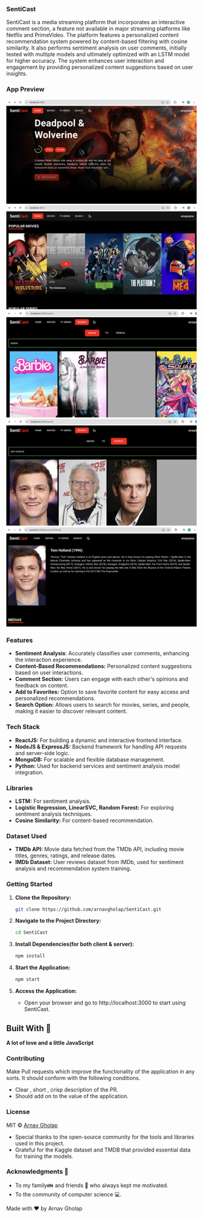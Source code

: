 ### SentiCast

SentiCast is a media streaming platform that incorporates an interactive comment section, a feature not available in major streaming platforms like Netflix and PrimeVideo. The platform features a personalized content recommendation system powered by content-based filtering with cosine similarity. It also performs sentiment analysis on user comments, initially tested with multiple models and ultimately optimized with an LSTM model for higher accuracy. The system enhances user interaction and engagement by providing personalized content suggestions based on user insights.

### App Preview

![Home page](img/img1.png)
![Movies page](img/img2.png)
![Search by movie page](img/img3.png)
![Search by people page](img/img4.png)
![Description page](img/img5.png)

### Features

- **Sentiment Analysis**: Accurately classifies user comments, enhancing the interaction experience.
- **Content-Based Recommendations:** Personalized content suggestions based on user interactions.
- **Comment Section:** Users can engage with each other's opinions and feedback on content.
- **Add to Favorites:** Option to save favorite content for easy access and personalized recommendations.
- **Search Option:**  Allows users to search for movies, series, and people, making it easier to discover relevant content.

### Tech Stack

- **ReactJS:** For building a dynamic and interactive frontend interface.
- **NodeJS & ExpressJS:**  Backend framework for handling API requests and server-side logic.
- **MongoDB:** For scalable and flexible database management.
- **Python:**  Used for backend services and sentiment analysis model integration.
  
### Libraries

- **LSTM:** For sentiment analysis.
- **Logistic Regression, LinearSVC, Random Forest:** For exploring sentiment analysis techniques.
- **Cosine Similarity:** For content-based recommendation.

### Dataset Used

- **TMDb API:** Movie data fetched from the TMDb API, including movie titles, genres, ratings, and release dates.
- **IMDb Dataset:** User reviews dataset from IMDb, used for sentiment analysis and recommendation system training.
  
### Getting Started

1. **Clone the Repository:**
   ```bash
   git clone https://github.com/arnavgholap/SentiCast.git
   ```

2. **Navigate to the Project Directory:**
   ```bash
   cd SentiCast
   ```

3. **Install Dependencies(for both client & server):**
   ```bash
   npm install
   ```
   
4. **Start the Application:**
   ```bash
   npm start
   ```
4. **Access the Application:**
   - Open your browser and go to http://localhost:3000 to start using SentiCast.

## Built With 🎯
**A lot of love and a little JavaScript**

### Contributing

Make Pull requests which improve the functionality of the application in any sorts. It should conform with the following conditions. 
* Clear , short , crisp description of the PR. 
* Should add on to the value of the application.

### License

MIT © [Arnav Gholap](https://github.com/arnavgholap)

- Special thanks to the open-source community for the tools and libraries used in this project.
- Grateful for the Kaggle dataset and TMDB that provided essential data for training the models.

### Acknowledgments 💖

* To my family👪  and friends 👫 who always kept me motivated.
* To the community of computer science 💻.

Made with ❤ by Arnav Gholap
